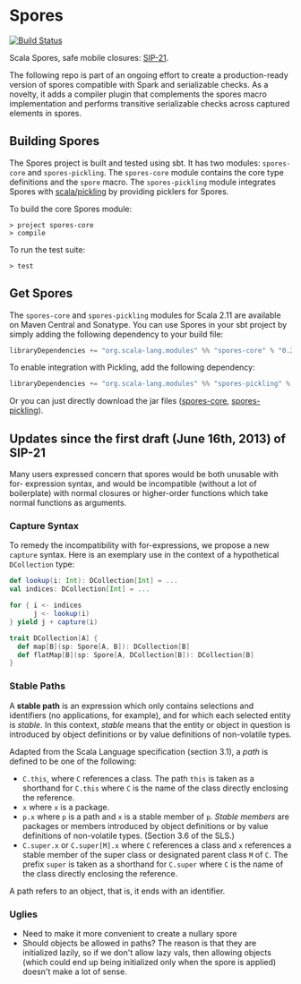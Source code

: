 # Spores

[![Build Status](https://platform-ci.scala-lang.org/api/badges/jvican/spores-spark/status.svg)](https://platform-ci.scala-lang.org/jvican/spores-spark)

Scala Spores, safe mobile closures: [SIP-21](http://docs.scala-lang.org/sips/pending/spores.html).

The following repo is part of an ongoing effort to create a production-ready version
of spores compatible with Spark and serializable checks. As a novelty, it adds a compiler
plugin that complements the spores macro implementation and performs transitive serializable
checks across captured elements in spores.

## Building Spores

The Spores project is built and tested using sbt. It has two modules:
`spores-core` and `spores-pickling`. The `spores-core` module contains the
core type definitions and the `spore` macro. The `spores-pickling` module
integrates Spores with [scala/pickling](https://github.com/scala/pickling)
by providing picklers for Spores.

To build the core Spores module:
```
> project spores-core
> compile
```

To run the test suite:
```
> test
```

## Get Spores

The `spores-core` and `spores-pickling` modules for Scala 2.11 are available
on Maven Central and Sonatype. You can use Spores in your sbt project by
simply adding the following dependency to your build file:

```scala
libraryDependencies += "org.scala-lang.modules" %% "spores-core" % "0.2.4"
```

To enable integration with Pickling, add the following dependency:

```scala
libraryDependencies += "org.scala-lang.modules" %% "spores-pickling" % "0.2.4"
```

Or you can just directly download the jar files ([spores-core](http://search.maven.org/remotecontent?filepath=org/scala-lang/modules/spores-core_2.11/0.2.4/spores-core_2.11-0.2.4.jar), [spores-pickling](http://search.maven.org/remotecontent?filepath=org/scala-lang/modules/spores-pickling_2.11/0.2.4/spores-pickling_2.11-0.2.4.jar)).

## Updates since the first draft (June 16th, 2013) of SIP-21

Many users expressed concern that spores would be both unusable with for-
expression syntax, and would be incompatible (without a lot of boilerplate)
with normal closures or higher-order functions which take normal functions as
arguments.

### Capture Syntax

To remedy the incompatibility with for-expressions, we propose a new `capture`
syntax. Here is an exemplary use in the context of a hypothetical
`DCollection` type:

```scala
def lookup(i: Int): DCollection[Int] = ...
val indices: DCollection[Int] = ...

for { i <- indices
      j <- lookup(i)
} yield j + capture(i)

trait DCollection[A] {
  def map[B](sp: Spore[A, B]): DCollection[B]
  def flatMap[B](sp: Spore[A, DCollection[B]): DCollection[B]
}
```


### Stable Paths

A **stable path** is an expression which only contains selections and
identifiers (no applications, for example), and for which each selected entity
is _stable_. In this context, _stable_ means that the entity or object in
question is introduced by object definitions or by value definitions of non-volatile
types.

Adapted from the Scala Language specification (section 3.1), a _path_ is
defined to be one of the following:

- `C.this`, where `C` references a class. The path `this` is taken as a shorthand for `C.this` where `C` is the name of the class directly enclosing the reference.
- `x` where `x` is a package.
- `p.x` where `p` is a path and `x` is a stable member of `p`. _Stable members_ are packages or members introduced by object definitions or by value definitions of non-volatile types. (Section 3.6 of the SLS.)
- `C.super.x` or `C.super[M].x` where `C` references a class and `x` references a stable member of the super class or designated parent class `M` of `C`. The prefix `super` is taken as a shorthand for `C.super` where `C` is the name of the class directly enclosing the reference.

A path refers to an object, that is, it ends with an identifier.

### Uglies

- Need to make it more convenient to create a nullary spore
- Should objects be allowed in paths? The reason is that they are initialized lazily, so if we don't allow lazy vals, then allowing objects (which could end up being initialized only when the spore is applied) doesn't make a lot of sense.

